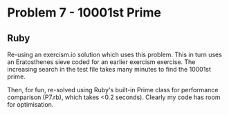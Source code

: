 # Problem 7 - 10001st Prime #

## Ruby ##
Re-using an exercism.io solution which uses this problem.  This in turn uses an Eratosthenes sieve coded for an earlier exercism exercise.  The increasing search in the test file takes many minutes to find the 10001st prime.

Then, for fun, re-solved using Ruby's built-in Prime class for performance comparison (P7.rb), which takes &lt;0.2 seconds).  Clearly my code has room for optimisation.
